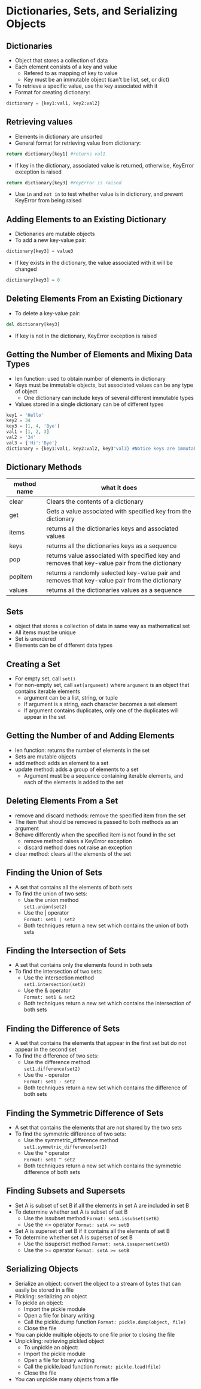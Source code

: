 # Dictionaries, Sets, and Serializing Objects
## Dictionaries
- Object that stores a collection of data
- Each element consists of a key and value
  - Refered to as mapping of key to value
  - Key must be an immutable object (can't be list, set, or dict)
- To retrieve a specific value, use the key associated with it
- Format for creating dictionary:
```python
dictionary = {key1:val1, key2:val2}
```
## Retrieving values
- Elements in dictionary are unsorted
- General format for retrieving value from dictionary:
```python
return dictionary[key1] #returns val1
```
- If key in the dictionary, associated value is returned, otherwise, KeyError exception is raised
```python
return dictionary[key3] #KeyError is raised
```
- Use ```in``` and ```not in``` to test whether value is in dictionary, and prevent KeyError from being raised
## Adding Elements to an Existing Dictionary
- Dictionaries are mutable objects 
- To add a new key-value pair:
```python
dictionary[key3] = value3
```
- If key exists in the dictionary, the value associated with it will be changed 
```python
dictionary[key3] = 0
```
## Deleting Elements From an Existing Dictionary
- To delete a key-value pair:
```python
del dictionary[key3]
```
- If key is not in the dictionary, KeyError exception is raised
## Getting the Number of Elements and Mixing Data Types
- len function: used to obtain number of elements in dictionary
- Keys must be immutable objects, but associated values can be any type of object
  - One dictionary can include keys of several different immutable types
- Values stored in a single dictionary can be of different types
```python
key1 = 'Hello'
key2 = 34
key3 = (1, 4, 'Bye')
val1 = [1, 2, 3]
val2 = '34'
val3 = {'Hi':'Bye'}
dictionary = {key1:val1, key2:val2, key3"val3} #Notice keys are immutable, but values can be whatever type they want
```
## Dictionary Methods
|method name|what it does|
|---|---|
|clear|Clears the contents of a dictionary|
|get|Gets a value associated with specified key from the dictionary|
|items|returns all the dictionaries keys and associated values |
|keys|returns all the dictionaries keys as a sequence|
|pop|returns value associated with specified key and removes that key-value pair from the dictionary|
|popitem|returns a randomly selected key-value pair and removes that key-value pair from the dictionary|
|values|returns all the dictionaries values as a sequence|
## Sets
- object that stores a collection of data in same way as mathematical set
- All items must be unique 
- Set is unordered 
- Elements can be of different data types 
## Creating a Set
- For empty set, call ```set()```
- For non-empty set, call ```set(argument)``` where ```argument``` is an object that contains iterable elements
  - argument can be a list, string, or tuple
  - If argument is a string, each character becomes a set element 
  - If argument contains duplicates, only one of the duplicates will appear in the set 
## Getting the Number of and Adding Elements
- len function: returns the number of elements in the set 
- Sets are mutable objects 
- add method: adds an element to a set 
- update method: adds a group of elements to a set 
  - Argument must be a sequence containing  iterable elements, and each of the elements is added to the set 
## Deleting Elements From a Set
- remove and discard methods: remove the specified item from the set 
- The item that should be removed is passed to both methods as an argument 
- Behave differently when the specified item is not found in the set 
  - remove method raises a KeyError exception 
  - discard method does not raise an exception 
- clear method: clears all the elements of the set 
## Finding the Union of Sets
- A set that contains all the elements of both sets 
- To find the union of two sets: 
  - Use the union method  
    ```set1.union(set2)```
  - Use the | operator  
    ```Format: set1 | set2```
  - Both techniques return a new set which contains the union of both sets 
## Finding the Intersection of Sets
- A set that contains only the elements found in both sets 
- To find the intersection of two sets: 
  - Use the intersection method  
    ```set1.intersection(set2)```
  - Use the & operator  
    ```Format: set1 & set2```
  - Both techniques return a new set which contains the intersection of both sets 
## Finding the Difference of Sets
- A set that contains the elements that appear in the first set but do not appear in the second set 
- To find the difference of two sets: 
  - Use the difference method  
    ```set1.difference(set2)```
  - Use the - operator  
    ```Format: set1 - set2```
  - Both techniques return a new set which contains the difference of both sets 
## Finding the Symmetric Difference of Sets
- A set that contains the elements that are not shared by the two sets 
- To find the symmetric difference of two sets: 
  - Use the symmetric_difference method  
    ```set1.symmetric_difference(set2)```
  - Use the ^ operator  
    ```Format: set1 ^ set2```
  - Both techniques return a new set which contains the symmetric difference of both sets 
## Finding Subsets and Supersets
- Set A is subset of set B if all the elements in set A are included in set B 
- To determine whether set A is subset of set B 
  - Use the issubset method
  ```Format: setA.issubset(setB)```
  - Use the <= operator
  ```Format: setA <= setB```
- Set A is superset of set B if it contains all the elements of set B 
- To determine whether set A is superset of set B 
  - Use the issuperset method
  ```Format: setA.issuperset(setB)```
  - Use the >= operator
  ```Format: setA >= setB```
## Serializing Objects
- Serialize an object: convert the object to a stream of bytes that can easily be stored in a file  
- Pickling: serializing an object 
- To pickle an object: 
  - Import the pickle module 
  - Open a file for binary writing 
  - Call the pickle.dump function 
  ```Format: pickle.dump(object, file)``` 
  - Close the file 
- You can pickle multiple objects to one file prior to closing the file
- Unpickling: retrieving pickled object 
  - To unpickle an object: 
  - Import the pickle module 
  - Open a file for binary writing 
  - Call the pickle.load function 
  ```Format: pickle.load(file)``` 
  - Close the file 
- You can unpickle many objects from a file
